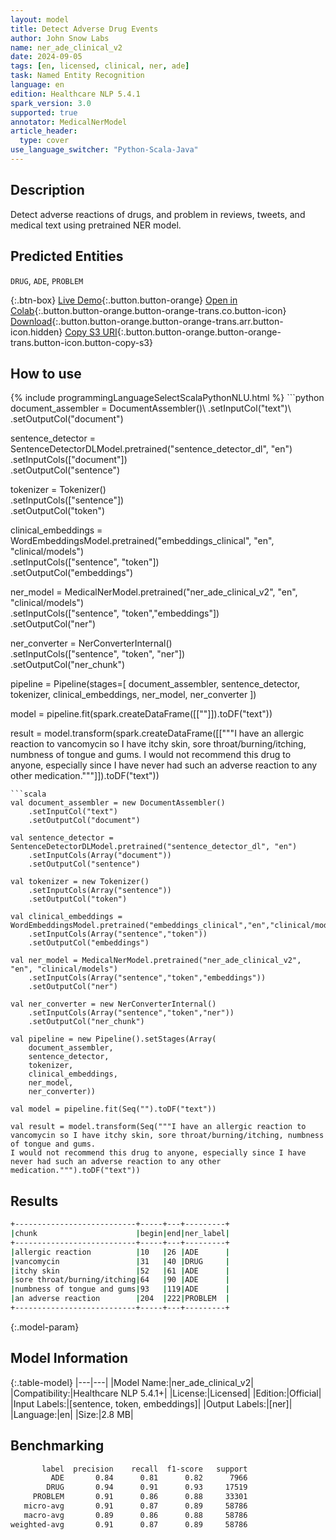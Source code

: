 ```yaml
---
layout: model
title: Detect Adverse Drug Events
author: John Snow Labs
name: ner_ade_clinical_v2
date: 2024-09-05
tags: [en, licensed, clinical, ner, ade]
task: Named Entity Recognition
language: en
edition: Healthcare NLP 5.4.1
spark_version: 3.0
supported: true
annotator: MedicalNerModel
article_header:
  type: cover
use_language_switcher: "Python-Scala-Java"
---
```


## Description

Detect adverse reactions of drugs, and problem in reviews, tweets, and medical text using pretrained NER model.

## Predicted Entities

`DRUG`, `ADE`, `PROBLEM`

{:.btn-box}
[Live Demo](https://demo.johnsnowlabs.com/healthcare/ADE/){:.button.button-orange}
[Open in Colab](https://colab.research.google.com/github/JohnSnowLabs/spark-nlp-workshop/blob/master/tutorials/Certification_Trainings/Healthcare/16.Adverse_Drug_Event_ADE_NER_and_Classifier.ipynb){:.button.button-orange.button-orange-trans.co.button-icon}
[Download](https://s3.amazonaws.com/auxdata.johnsnowlabs.com/clinical/models/ner_ade_clinical_v2_en_5.4.1_3.0_1725553595853.zip){:.button.button-orange.button-orange-trans.arr.button-icon.hidden}
[Copy S3 URI](s3://auxdata.johnsnowlabs.com/clinical/models/ner_ade_clinical_v2_en_5.4.1_3.0_1725553595853.zip){:.button.button-orange.button-orange-trans.button-icon.button-copy-s3}

## How to use



<div class="tabs-box" markdown="1">
{% include programmingLanguageSelectScalaPythonNLU.html %}
```python
document_assembler = DocumentAssembler()\
    .setInputCol("text")\
    .setOutputCol("document")

sentence_detector = SentenceDetectorDLModel.pretrained("sentence_detector_dl", "en")\
    .setInputCols(["document"])\
    .setOutputCol("sentence")

tokenizer = Tokenizer()\
    .setInputCols(["sentence"])\
    .setOutputCol("token")

clinical_embeddings = WordEmbeddingsModel.pretrained("embeddings_clinical", "en", "clinical/models")\
    .setInputCols(["sentence", "token"])\
    .setOutputCol("embeddings")

ner_model = MedicalNerModel.pretrained("ner_ade_clinical_v2", "en", "clinical/models")\
    .setInputCols(["sentence", "token","embeddings"])\
    .setOutputCol("ner")

ner_converter = NerConverterInternal()\
    .setInputCols(["sentence", "token", "ner"])\
    .setOutputCol("ner_chunk")

pipeline = Pipeline(stages=[
    document_assembler,
    sentence_detector,
    tokenizer,
    clinical_embeddings,
    ner_model,
    ner_converter
    ])

model = pipeline.fit(spark.createDataFrame([[""]]).toDF("text"))

result = model.transform(spark.createDataFrame([["""I have an allergic reaction to vancomycin so I have itchy skin, sore throat/burning/itching, numbness of tongue and gums.
I would not recommend this drug to anyone, especially since I have never had such an adverse reaction to any other medication."""]]).toDF("text"))
```
```scala
val document_assembler = new DocumentAssembler()
	.setInputCol("text")
	.setOutputCol("document")
	
val sentence_detector = SentenceDetectorDLModel.pretrained("sentence_detector_dl", "en")
	.setInputCols(Array("document"))
	.setOutputCol("sentence")
	
val tokenizer = new Tokenizer()
	.setInputCols(Array("sentence"))
	.setOutputCol("token")
	
val clinical_embeddings = WordEmbeddingsModel.pretrained("embeddings_clinical","en","clinical/models")
	.setInputCols(Array("sentence","token"))
	.setOutputCol("embeddings")
	
val ner_model = MedicalNerModel.pretrained("ner_ade_clinical_v2", "en", "clinical/models")
	.setInputCols(Array("sentence","token","embeddings"))
	.setOutputCol("ner")
	
val ner_converter = new NerConverterInternal()
	.setInputCols(Array("sentence","token","ner"))
	.setOutputCol("ner_chunk")
	
val pipeline = new Pipeline().setStages(Array(
    document_assembler,
    sentence_detector,
    tokenizer,
    clinical_embeddings,
    ner_model,
    ner_converter))
	
val model = pipeline.fit(Seq("").toDF("text"))
	
val result = model.transform(Seq("""I have an allergic reaction to vancomycin so I have itchy skin, sore throat/burning/itching, numbness of tongue and gums.
I would not recommend this drug to anyone, especially since I have never had such an adverse reaction to any other medication.""").toDF("text"))
```
</div>

## Results

```bash
+---------------------------+-----+---+---------+
|chunk                      |begin|end|ner_label|
+---------------------------+-----+---+---------+
|allergic reaction          |10   |26 |ADE      |
|vancomycin                 |31   |40 |DRUG     |
|itchy skin                 |52   |61 |ADE      |
|sore throat/burning/itching|64   |90 |ADE      |
|numbness of tongue and gums|93   |119|ADE      |
|an adverse reaction        |204  |222|PROBLEM  |
+---------------------------+-----+---+---------+
```

{:.model-param}
## Model Information

{:.table-model}
|---|---|
|Model Name:|ner_ade_clinical_v2|
|Compatibility:|Healthcare NLP 5.4.1+|
|License:|Licensed|
|Edition:|Official|
|Input Labels:|[sentence, token, embeddings]|
|Output Labels:|[ner]|
|Language:|en|
|Size:|2.8 MB|

## Benchmarking

```bash
       label  precision    recall  f1-score   support
         ADE       0.84      0.81      0.82      7966
        DRUG       0.94      0.91      0.93     17519
     PROBLEM       0.91      0.86      0.88     33301
   micro-avg       0.91      0.87      0.89     58786
   macro-avg       0.89      0.86      0.88     58786
weighted-avg       0.91      0.87      0.89     58786
```